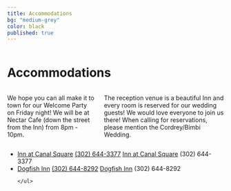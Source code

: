 ```yaml
---
title: Accommodations
bg: "medium-grey"
color: black
published: true
---
```

<div class="row">
    
  <div class="small-12 large-12 columns hotel">
    <h1>Accommodations</h1>
  </div>

  <div class="small-12 large-5 large-offset-1 columns">
    <p>We hope you can all make it to town for our Welcome Party on Friday night!  
    We will be at Nectar Cafe (down the street from the Inn) from 8pm - 10pm.</p>    
    <p>The reception venue is a beautiful Inn and every room is reserved for our 
     wedding guests!  We would love everyone to join us there! When calling for reservations,
      please mention the Cordrey/Bimbi Wedding.</p>
  </div>
  <div class="small-12 large-4 end columns hotel">
    <ul>
      <li>
        <span class="small-12 hide-for-medium-up">
          <a href="http://www.theinnatcanalsquare.com/" target="_blank">Inn at Canal Square</a> 
          <a href="tel:3026443377">(302) 644-3377</a>          
        </span>
        <span class="large-12 hide-for-small">
          <a href="http://www.theinnatcanalsquare.com/" target="_blank">Inn at Canal Square</a> (302) 644-3377
        </span>
      </li>
      <li>
        <span class="small-12 hide-for-medium-up">
          <a href="http://www.dogfishinn.com/" target="_blank">Dogfish Inn</a>
          <a href="tel:3026448292">(302) 644-8292</a>
        </span>
        <span class="large-12 hide-for-small">
          <a href="http://www.dogfishinn.com/" target="_blank">Dogfish Inn</a> (302) 644-8292
        </span>
      </li>

    </ul>
  </div>
</div>